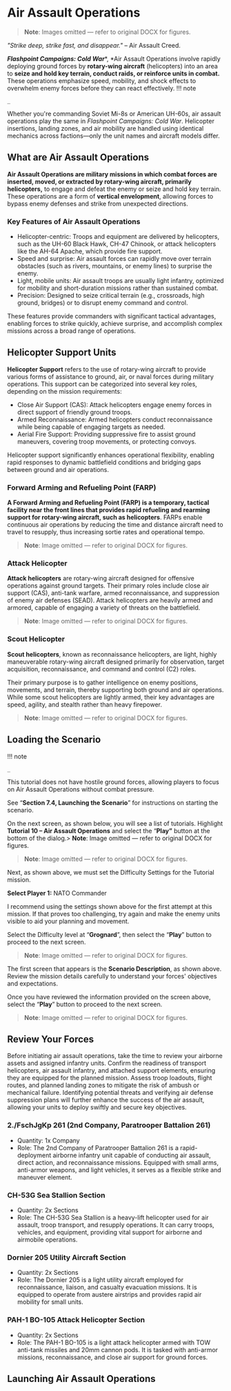 # Air Assault Operations

> **Note**: Images omitted — refer to original DOCX for figures.


*"Strike deep, strike fast, and disappear\."* – Air Assault Creed\.

__*Flashpoint Campaigns: Cold War*__*, *Air Assault Operations involve rapidly deploying ground forces by __rotary\-wing aircraft__ \(helicopters\) into an area to __seize and hold key terrain, conduct raids, or reinforce units in combat\.__ These operations emphasize speed, mobility, and shock effects to overwhelm enemy forces before they can react effectively\.
!!! note

    _


Whether you're commanding Soviet Mi\-8s or American UH\-60s, air assault operations play the same in *Flashpoint Campaigns: Cold War*\. Helicopter insertions, landing zones, and air mobility are handled using identical mechanics across factions—only the unit names and aircraft models differ\.

## What are Air Assault Operations

__Air Assault Operations __are military missions in which__ combat forces are inserted, moved, or extracted by rotary\-wing aircraft, primarily helicopters,__ to engage and defeat the enemy or seize and hold key terrain\. These operations are a form of __vertical envelopment__, allowing forces to bypass enemy defenses and strike from unexpected directions\.

### Key Features of Air Assault Operations

- Helicopter\-centric: Troops and equipment are delivered by helicopters, such as the UH\-60 Black Hawk, CH\-47 Chinook, or attack helicopters like the AH\-64 Apache, which provide fire support\.
- Speed and surprise: Air assault forces can rapidly move over terrain obstacles \(such as rivers, mountains, or enemy lines\) to surprise the enemy\.
- Light, mobile units: Air assault troops are usually light infantry, optimized for mobility and short\-duration missions rather than sustained combat\.
- Precision: Designed to seize critical terrain \(e\.g\., crossroads, high ground, bridges\) or to disrupt enemy command and control\.

These features provide commanders with significant tactical advantages, enabling forces to strike quickly, achieve surprise, and accomplish complex missions across a broad range of operations\.

## Helicopter Support Units

__Helicopter Support__ refers to the use of rotary\-wing aircraft to provide various forms of assistance to ground, air, or naval forces during military operations\. This support can be categorized into several key roles, depending on the mission requirements:

- Close Air Support \(CAS\): Attack helicopters engage enemy forces in direct support of friendly ground troops\.
- Armed Reconnaissance: Armed helicopters conduct reconnaissance while being capable of engaging targets as needed\.
- Aerial Fire Support: Providing suppressive fire to assist ground maneuvers, covering troop movements, or protecting convoys\.

Helicopter support significantly enhances operational flexibility, enabling rapid responses to dynamic battlefield conditions and bridging gaps between ground and air operations\.

### Forward Arming and Refueling Point \(FARP\)

__A Forward Arming and Refueling Point \(FARP\) is a temporary, tactical facility near the front lines that provides rapid refueling and rearming support for rotary\-wing aircraft, such as helicopters__\. FARPs enable continuous air operations by reducing the time and distance aircraft need to travel to resupply, thus increasing sortie rates and operational tempo\.

> **Note**: Image omitted — refer to original DOCX for figures.



### Attack Helicopter

__Attack helicopters__ are rotary\-wing aircraft designed for offensive operations against ground targets\. Their primary roles include close air support \(CAS\), anti\-tank warfare, armed reconnaissance, and suppression of enemy air defenses \(SEAD\)\. Attack helicopters are heavily armed and armored, capable of engaging a variety of threats on the battlefield\.

> **Note**: Image omitted — refer to original DOCX for figures.



### Scout Helicopter

__Scout helicopters__, known as reconnaissance helicopters, are light, highly maneuverable rotary\-wing aircraft designed primarily for observation, target acquisition, reconnaissance, and command and control \(C2\) roles\. 

Their primary purpose is to gather intelligence on enemy positions, movements, and terrain, thereby supporting both ground and air operations\. While some scout helicopters are lightly armed, their key advantages are speed, agility, and stealth rather than heavy firepower\.

> **Note**: Image omitted — refer to original DOCX for figures.



## Loading the Scenario
!!! note

    _


This tutorial does not have hostile ground forces, allowing players to focus on Air Assault Operations without combat pressure\.

See “__Section 7\.4, Launching the Scenario__” for instructions on starting the scenario\.

On the next screen, as shown below, you will see a list of tutorials\. Highlight __Tutorial 10 – Air Assault Operations__ and select the “__Play”__ button at the bottom of the dialog\.> **Note**: Image omitted — refer to original DOCX for figures.



> **Note**: Image omitted — refer to original DOCX for figures.



Next, as shown above, we must set the Difficulty Settings for the Tutorial mission\.

__Select Player 1:__ NATO Commander

I recommend using the settings shown above for the first attempt at this mission\. If that proves too challenging, try again and make the enemy units visible to aid your planning and movement\.

Select the Difficulty level at “__Grognard__”, then select the “__Play__” button to proceed to the next screen\.

> **Note**: Image omitted — refer to original DOCX for figures.



The first screen that appears is the __Scenario Description__, as shown above\. Review the mission details carefully to understand your forces' objectives and expectations\.

Once you have reviewed the information provided on the screen above, select the “__Play__” button to proceed to the next screen\.

> **Note**: Image omitted — refer to original DOCX for figures.



## Review Your Forces

Before initiating air assault operations, take the time to review your airborne assets and assigned infantry units\. Confirm the readiness of transport helicopters, air assault infantry, and attached support elements, ensuring they are equipped for the planned mission\. Assess troop loadouts, flight routes, and planned landing zones to mitigate the risk of ambush or mechanical failure\. Identifying potential threats and verifying air defense suppression plans will further enhance the success of the air assault, allowing your units to deploy swiftly and secure key objectives\.

### 2\./FschJgKp 261 \(2nd Company, Paratrooper Battalion 261\)

- Quantity: 1x Company
- Role: The 2nd Company of Paratrooper Battalion 261 is a rapid\-deployment airborne infantry unit capable of conducting air assault, direct action, and reconnaissance missions\. Equipped with small arms, anti\-armor weapons, and light vehicles, it serves as a flexible strike and maneuver element\.

### CH\-53G Sea Stallion Section

- Quantity: 2x Sections
- Role: The CH\-53G Sea Stallion is a heavy\-lift helicopter used for air assault, troop transport, and resupply operations\. It can carry troops, vehicles, and equipment, providing vital support for airborne and airmobile operations\.

### Dornier 205 Utility Aircraft Section

- Quantity: 2x Sections
- Role: The Dornier 205 is a light utility aircraft employed for reconnaissance, liaison, and casualty evacuation missions\. It is equipped to operate from austere airstrips and provides rapid air mobility for small units\.

### PAH\-1 BO\-105 Attack Helicopter Section

- Quantity: 2x Sections
- Role: The PAH\-1 BO\-105 is a light attack helicopter armed with TOW anti\-tank missiles and 20mm cannon pods\. It is tasked with anti\-armor missions, reconnaissance, and close air support for ground forces\.

## Launching Air Assault Operations

